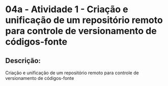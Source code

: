 # 04a - Atividade 1 - Criação e unificação de um repositório remoto para controle de versionamento de códigos-fonte

## Descrição:

Criação e unificação de um repositório remoto para controle de versionamento de códigos-fonte
 
